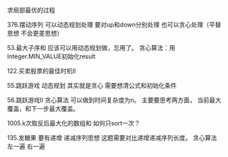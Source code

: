 求局部最优的过程

376.摆动序列  可以动态规划处理 要对up和down分别处理       也可以贪心处理（平替思想 不会更差思想）

53.最大子序和 应该可以用动态规划做，忘用了。  贪心算法：用Integer.MIN_VALUE初始化result

122.买卖股票的最佳时机II 

55.跳跃游戏 动态规划 其实就是贪心 需要想清公式和初始化条件

56.跳跃游戏II 贪心算法 可以做到时间复杂度为n。 主要要思考两方面， 当前最大覆盖，和下一步最大覆盖。

1005.k次取反后最大化的数组和 如何只sort一次？

135.发糖果 要有递增 递减序列思想  这题需要对比递增递减序列长度。 贪心算法 左一遍 右一遍

